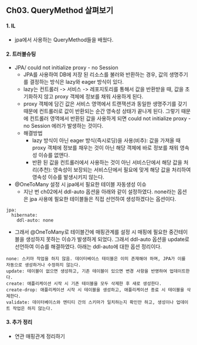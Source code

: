 ## Ch03. QueryMethod 살펴보기
#### 1. IL
- jpa에서 사용하는 QueryMethod들을 배웠다.
    
#### 2. 트러블슈팅
- JPA/ could not initialize proxy - no Session
  - JPA를 사용하여 DB에 저장 된 리소스를 불러와 반환하는 경우, 값의 생명주기를 결정하는 방식은 lazy와 eager 방식이 있다.
  - lazy는 컨트롤러 -> 서비스 -> 레포지토리를 통해서 값을 반환받을 때, 값을 초기화하지 않고 proxy 객체에 정보를 채워 사용하게 된다.
  - proxy 객체에 담긴 값은 서비스 영역에서 트랜잭션과 동일한 생명주기를 갖기 때문에 컨트롤러로 값이 반환되는 순간 영속성 상태가 끝나게 된다. 그렇기 때문에 컨트롤러 영역에서 반환된 값을 사용하게 되면 could not initialize proxy - no Session 에러가 발생하는 것이다.
  - 해결방법
    - lazy 방식이 아닌 eager 방식(즉시로딩)을 사용(비추): 값을 가져올 때 proxy 객체에 정보를 채우는 것이 아닌 해당 객체에 바로 정보를 채워 영속성 이슈를 없앤다.
    - 반환 된 값을 컨트롤러에서 사용하는 것이 아닌 서비스단에서 해당 값을 처리(추천): 영속성이 보장되는 서비스단에서 필요에 맞게 해당 값을 처리하여 영속성 이슈를 발생시키지 않는다.
- @OneToMany 설정 시 jpa에서 필요한 테이블 자동생성 이슈
  - 지난 번 ch02에서 ddl-auto 옵션을 아래와 같이 설정하였다. none라는 옵션은 jpa 사용에 필요한 테이블들은 직접 선언하여 생성하겠다는 옵션이다.
```
jpa:
  hibernate:
    ddl-auto: none
```
  - 그래서 @OneToMany로 테이블간에 매핑관계를 설정 시 매핑에 필요한 중간테이블을 생성하지 못하는 이슈가 발생하게 되었다. 그래서 ddl-auto 옵션을 update로 선언하여 이슈를 해결하였다. 아래는 ddl-auto에 대한 옵션 정리이다.
```
none: 스키마 작업을 하지 않음. 데이터베이스 테이블은 이미 존재해야 하며, JPA가 이를 자동으로 생성하거나 수정하지 않는다.
update: 테이블이 없으면 생성하고, 기존 테이블이 있으면 변경 사항을 반영하여 업데이트한다.
create: 애플리케이션 시작 시 기존 테이블을 모두 삭제한 후 새로 생성한다.
create-drop: 애플리케이션 시작 시 테이블을 생성하고, 애플리케이션 종료 시 테이블을 삭제한다.
validate: 데이터베이스와 엔티티 간의 스키마가 일치하는지 확인만 하고, 생성이나 업데이트 작업은 하지 않는다.
```
#### 3. 추가 정리 
- 연관 매핑관계 정리하기
